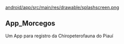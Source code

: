 ﻿[android/app/src/main/res/drawable/splashscreen.png](android/app/src/main/res/drawable/splashscreen.png)
## App_Morcegos

 Um App para registro da Chiropeterofauna do Piauí

## 

